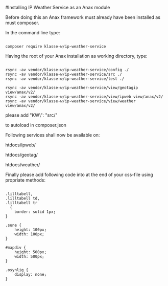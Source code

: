#Installing IP Weather Service as an Anax module

Before doing this an Anax framework must already have been installed as must composer.

In the command line type:

<pre><code>
composer require klasse-w/ip-weather-service
</code></pre>

Having the root of your Anax installation as working directory, type:

<pre><code>
rsync -av vendor/klasse-w/ip-weather-service/config ./
rsync -av vendor/klasse-w/ip-weather-service/src ./
rsync -av vendor/klasse-w/ip-weather-service/test ./

rsync -av vendor/klasse-w/ip-weather-service/view/geotagip view/anax/v2/
rsync -av vendor/klasse-w/ip-weather-service/view/ipweb view/anax/v2/
rsync -av vendor/klasse-w/ip-weather-service/view/weather view/anax/v2/
</code></pre>

please add
    "KW\\": "src/"

to autoload in composer.json

Following services shall now be available on:

htdocs/ipweb/

htdocs/geotag/

htdocs/weather/

Finally please add following code into at the end of your css-file using propriate methods:

<pre><code>
.lilltabell,
.lilltabell td,
.lilltabell tr
  {
    border: solid 1px;
}

.sune {
    height: 100px;
    width: 100px;
}

#mapdiv {
    height: 500px;
    width: 500px;
}

.osynlig {
    display: none;
}
</pre></code>
